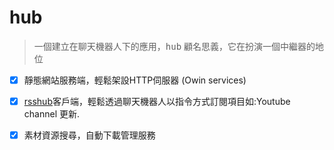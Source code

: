 # hub

> 一個建立在聊天機器人下的應用，<kbd>hub</kbd> 顧名思義，它在扮演一個中繼器的地位

- [x] 靜態網站服務端，輕鬆架設HTTP伺服器 (Owin services)
- [x] [rsshub](https://github.com/DIYgod/RSSHub)客戶端，輕鬆透過聊天機器人以指令方式訂閱項目如:Youtube channel 更新.
- [x] 素材資源搜尋，自動下載管理服務
 
